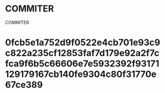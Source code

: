 # COMMITER
COMMITER






# 0fcb5e1a752d9f0522e4cb701e93c9c822a235cf12853faf7d179e92a2f7cfca9f6b5c66606e7e5932392f93171129179167cb140fe9304c80f31770e67ce389
